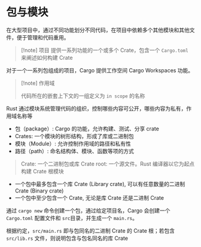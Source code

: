 # 包与模块

在大型项目中，通过不同功能划分不同代码，在项目中依赖多个其他模块和其他文件，便于管理和代码重用。

> [!note] 项目
> 提供一系列功能的一个或多个 Crate，包含一个 `Cargo.toml` ​ 来阐述如何构建 Crate

对于一个一系列包组成的项目，Cargo 提供工作空间 Cargo Workspaces 功能。

> [!note] 作用域
> 
> 代码所在的嵌套上下文的一组定义为 `in scope`​ 的名称

Rust 通过模块系统管理代码的组织，控制哪些内容可公开，哪些内容为私有，作用域名称等

- 包（package）: Cargo 的功能，允许构建、测试、分享 crate
- Crates: 一个模块的树形结构，形成了库或二进制包
- 模块（Module）: 允许控制作用域的路径和私有性
- 路径（path）: 命名结构体、模块、函数等项的方式

> Crate: 一个二进制包或库
> Crate root: 一个源文件。Rust 编译器以它为起点构建 Crate 根模块

- 一个包中最多包含一个库 Crate (Library crate), 可以有任意数量的二进制 Crate (Binary crate)
- 一个包中至少包含一个 Crate, 无论是库 Crate 还是二进制 Crate

通过 `cargo new`​ 命令创建一个包，通过给定项目名，Cargo 会创建一个 `Cargo.toml`​ 配置文件和 `src`​ 目录，并生成一个 ​`main.rs`​。

根据约定，`src/main.rs`​ 即与包同名的二进制 Crate 的 Crate 根；若包含 `src/lib.rs`​ 文件，则说明包含与包名同名的库 Crate